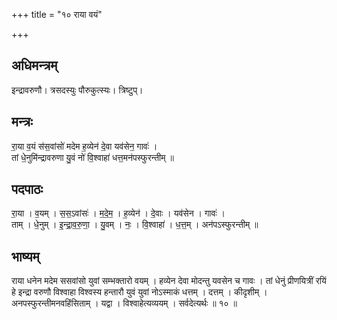+++
title = "१० राया वयं"

+++
## अधिमन्त्रम्
इन्द्रावरुणौ। त्रसदस्युः पौरुकुत्स्यः। त्रिष्टुप्।

## मन्त्रः
रा॒या व॒यं स॑स॒वांसो॑ मदेम ह॒व्येन॑ दे॒वा यव॑सेन॒ गावः॑ ।  
तां धे॒नुमि॑न्द्रावरुणा यु॒वं नो॑ वि॒श्वाहा॑ धत्त॒मन॑पस्फुरन्तीम् ॥

## पदपाठः
रा॒या । व॒यम् । स॒स॒ऽवांसः॑ । म॒दे॒म॒ । ह॒व्येन॑ । दे॒वाः । यव॑सेन । गावः॑ ।  
ताम् । धे॒नुम् । इ॒न्द्रा॒व॒रु॒णा॒ । यु॒वम् । नः॒ । वि॒श्वाहा॑ । ध॒त्त॒म् । अन॑पऽस्फुरन्तीम् ॥

## भाष्यम्
राया धनेन मदेम ससवांसो युवां सम्भक्तारो वयम् । हव्येन देवा मोदन्तु यवसेन च गावः । तां धेनुं प्रीणयित्रीं रयिं हे इन्द्रा वरुणौ विश्वाहा विश्वस्य हन्तारौ युवं युवां नोऽस्माकं धत्तम् । दत्तम् । कीदृशीम् । अनपस्फुरन्तीमनवहिंसिताम् । यद्वा । विश्वाहेत्यव्ययम् । सर्वदेत्यर्थः ॥ १० ॥